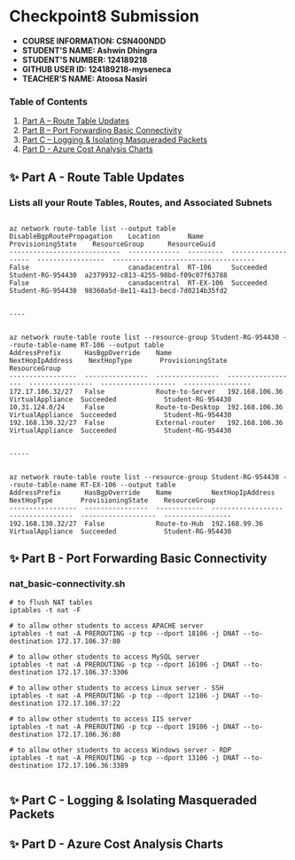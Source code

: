 # Checkpoint8 Submission

- **COURSE INFORMATION: CSN400NDD**
- **STUDENT’S NAME: Ashwin Dhingra**
- **STUDENT'S NUMBER: 124189218**
- **GITHUB USER ID: 124189218-myseneca**
- **TEACHER’S NAME: Atoosa Nasiri**


### Table of Contents

1. [Part A – Route Table Updates](#Part-A-–-Route-Table-Updates)
2. [Part B – Port Forwarding Basic Connectivity](#Part-B-–-Port-Forwarding-Basic-Connectivity)
3. [Part C – Logging & Isolating Masqueraded Packets](#Part-C-–-Logging-&-Isolating-Masqueraded-Packets)
4. [Part D - Azure Cost Analysis Charts](#Part-D---Azure-Cost-Analysis-Charts)



## ✨ Part A - Route Table Updates

### Lists all your Route Tables, Routes, and Associated Subnets

```

az network route-table list --output table
DisableBgpRoutePropagation    Location       Name       ProvisioningState    ResourceGroup      ResourceGuid
----------------------------  -------------  ---------  -------------------  -----------------  ------------------------------------
False                         canadacentral  RT-106     Succeeded            Student-RG-954430  a2379932-c813-4255-98bd-f09c07f63788
False                         canadacentral  RT-EX-106  Succeeded            Student-RG-954430  98360a5d-8e11-4a13-becd-7d0214b35fd2


----


az network route-table route list --resource-group Student-RG-954430 --route-table-name RT-106 --output table
AddressPrefix      HasBgpOverride    Name              NextHopIpAddress    NextHopType       ProvisioningState    ResourceGroup
-----------------  ----------------  ----------------  ------------------  ----------------  -------------------  -----------------
172.17.106.32/27   False             Route-to-Server   192.168.106.36      VirtualAppliance  Succeeded            Student-RG-954430
10.31.124.0/24     False             Route-to-Desktop  192.168.106.36      VirtualAppliance  Succeeded            Student-RG-954430
192.168.130.32/27  False             External-router   192.168.106.36      VirtualAppliance  Succeeded            Student-RG-954430


-----


az network route-table route list --resource-group Student-RG-954430 --route-table-name RT-EX-106 --output table
AddressPrefix      HasBgpOverride    Name          NextHopIpAddress    NextHopType       ProvisioningState    ResourceGroup
-----------------  ----------------  ------------  ------------------  ----------------  -------------------  -----------------
192.168.130.32/27  False             Route-to-Hub  192.168.99.36       VirtualAppliance  Succeeded            Student-RG-954430

```


## ✨ Part B - Port Forwarding Basic Connectivity

### nat_basic-connectivity.sh

```
# to flush NAT tables
iptables -t nat -F

# to allow other students to access APACHE server 
iptables -t nat -A PREROUTING -p tcp --dport 18106 -j DNAT --to-destination 172.17.106.37:80

# to allow other students to access MySQL server 
iptables -t nat -A PREROUTING -p tcp --dport 16106 -j DNAT --to-destination 172.17.106.37:3306

# to allow other students to access Linux server - SSH 
iptables -t nat -A PREROUTING -p tcp --dport 12106 -j DNAT --to-destination 172.17.106.37:22

# to allow other students to access IIS server 
iptables -t nat -A PREROUTING -p tcp --dport 19106 -j DNAT --to-destination 172.17.106.36:80

# to allow other students to access Windows server - RDP 
iptables -t nat -A PREROUTING -p tcp --dport 13106 -j DNAT --to-destination 172.17.106.36:3389


```

## ✨ Part C - Logging & Isolating Masqueraded Packets



## ✨ Part D - Azure Cost Analysis Charts